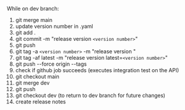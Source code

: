 While on dev branch:
1. git merge main
2. update version number in .yaml
3. git add .
4. git commit -m "release version `<version number>`"
5. git push
6. git tag -a `<version number>` -m "release version <version number>"
7. git tag -af latest -m "release version latest=`<version number>`"
8. git push --force origin --tags
9. check if github job succeeds (executes integration test on the API)
10. git checkout main
11. git merge dev
12. git push
13. git checkout dev (to return to dev branch for future changes)
14. create release notes